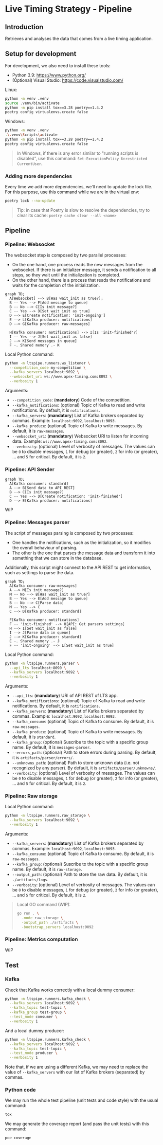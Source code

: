 # Live Timing Strategy - Pipeline

## Introduction

Retrieves and analyses the data that comes from a live timing application.

## Setup for development

For development, we also need to install these tools:
- Python 3.9: https://www.python.org/
- (Optional) Visual Studio: https://code.visualstudio.com/

Linux:
```sh
python -m venv .venv
source .venv/bin/activate
python -m pip install tox==3.28 poetry==1.4.2
poetry config virtualenvs.create false
```

Windows:
```sh
python -m venv .venv
.\.venv\Scripts\activate
python -m pip install tox==3.28 poetry==1.4.2
poetry config virtualenvs.create false
```

> In Windows, if there is any error similar to "running scripts is disabled",
  use this command: `Set-ExecutionPolicy Unrestricted CurrentUser`.

### Adding more dependencies

Every time we add more dependencies, we'll need to update the lock file. For
this purpose, use this command while we are in the virtual env:
```sh
poetry lock --no-update
```

> Tip: in case that Poetry is slow to resolve the dependencies, try to clear its
  cache: `poetry cache clear --all <name>`

## Pipeline

### Pipeline: Websocket

The websocket step is composed by two parallel processes:
- On the one hand, one process reads the new messages from the websocket. If
  there is an initializer message, it sends a notification to all steps, so they
  wait until the initialization is completed.
- On the other hand, there is a process that reads the notifications and waits
  for the completion of the initialization.

```mermaid
graph TD;
  A[Websocket] --> B[Has wait_init as true?];
  B -- Yes --> F[Add message to queue]
  B -- No --> C[Is init message?]
  C -- Yes --> D[Set wait_init as true]
  D --> E[Create notification: 'init-ongoing']
  E --> L[Kafka producer: notifications]
  D --> G[Kafka producer: raw-messages]

  H[Kafka consumer: notifications] --> I[Is 'init-finished'?]
  I -- Yes --> J[Set wait_init as false]
  J --> K[Send messages in queue]
  F -. Shared memory .- K
```

Local Python command:
```sh
python -m ltspipe.runners.ws_listener \
  --competition_code my-competition \
  --kafka_servers localhost:9092 \
  --websocket_uri ws://www.apex-timing.com:8092 \
  --verbosity 1
```

Arguments:
- `--competition_code`: (**mandatory**) Code of the competition.
- `--kafka_notifications`: (optional) Topic of Kafka to read and write
  notifications. By default, it is `notifications`.
- `--kafka_servers`: (**mandatory**) List of Kafka brokers separated by commas.
  Example: `localhost:9092,localhost:9093`.
- `--kafka_produce`: (optional) Topic of Kafka to write messages. By default,
  it is `raw-messages`.
- `--websocket_uri`: (**mandatory**) Websocket URI to listen for incoming data.
  Example: `ws://www.apex-timing.com:8092`.
- `--verbosity`: (optional) Level of verbosity of messages. The values can be
  `0` to disable messages, `1` for debug (or greater), `2` for info (or
  greater), ... and `5` for critical. By default, it is `2`.

### Pipeline: API Sender

```mermaid
graph TD;
  A[Kafka consumer: standard]
  A --> B[Send data to API REST]
  B --> C[Is init message?]
  C -- Yes --> D[Create notification: 'init-finished']
  D --> E[Kafka producer: notifications]
```

WIP

### Pipeline: Messages parser

The script of messages parsing is composed by two processes:
- One handles the notifications, such as the initialization, so it modifies the
  overall behaviour of parsing.
- The other is the one that parses the message data and transform it into
  something that we can store in the database.

Additionally, this script might connect to the API REST to get information, such
as settings to parse the data.

```mermaid
graph TD;
  A[Kafka consumer: raw-messages]
  A --> M[Is init message?]
  M -- No --> B[Has wait_init as true?]
  B -- Yes --> E[Add message to queue]
  B -- No --> C[Parse data]
  M -- Yes --> C
  C --> D[Kafka producer: standard]

  F[Kafka consumer: notifications]
  F -- 'init-finished' --> H[API: Get parsers settings]
  H --> I[Set wait_init as false]
  I --> J[Parse data in queue]
  J --> K[Kafka producer: standard]
  E -. Shared memory .- J
  F -- 'init-ongoing' --> L[Set wait_init as true]
```

Local Python command:
```sh
python -m ltspipe.runners.parser \
  --api_lts localhost:8090 \
  --kafka_servers localhost:9092 \
  --verbosity 1
```

Arguments:
- `--api_lts`: (**mandatory**) URI of API REST of LTS app.
- `--kafka_notifications`: (optional) Topic of Kafka to read and write
  notifications. By default, it is `notifications`.
- `--kafka_servers`: (**mandatory**) List of Kafka brokers separated by commas.
  Example: `localhost:9092,localhost:9093`.
- `--kafka_consume`: (optional) Topic of Kafka to consume. By default, it is
  `raw-messages`.
- `--kafka_produce`: (optional) Topic of Kafka to write messages. By default,
  it is `standard`.
- `--kafka_group`: (optional) Suscribe to the topic with a specific group name. 
  By default, it is `messages-parser`.
- `--errors_path`: (optional) Path to store errors during parsing. By default,
  it is `artifacts/parser/errors/`.
- `--unknowns_path`: (optional) Path to store unknown data (i.e. not recognized
  by any parser). By default, it is `artifacts/parser/unknowns/`.
- `--verbosity`: (optional) Level of verbosity of messages. The values can be
  `0` to disable messages, `1` for debug (or greater), `2` for info (or
  greater), ... and `5` for critical. By default, it is `2`.

### Pipeline: Raw storage

Local Python command:
```sh
python -m ltspipe.runners.raw_storage \
  --kafka_servers localhost:9092 \
  --verbosity 1
```

Arguments:
- `--kafka_servers`: (**mandatory**) List of Kafka brokers separated by commas.
  Example: `localhost:9092,localhost:9093`.
- `--kafka_consume`: (optional) Topic of Kafka to consume. By default, it is
  `raw-messages`.
- `--kafka_group`: (optional) Suscribe to the topic with a specific group name. 
  By default, it is `raw-storage`.
- `--output_path`: (optional) Path to store the raw data. By default, it is
  `./artifacts/logs`.
- `--verbosity`: (optional) Level of verbosity of messages. The values can be
  `0` to disable messages, `1` for debug (or greater), `2` for info (or
  greater), ... and `5` for critical. By default, it is `2`.

> Local GO command (WIP):
> ```sh
> go run . \
>   -mode raw_storage \
>   -output_path ./artifacts \
>   -bootstrap_servers localhost:9092
> ```

### Pipeline: Metrics computation

WIP

## Test

### Kafka

Check that Kafka works correctly with a local dummy consumer:
```sh
python -m ltspipe.runners.kafka_check \
  --kafka_servers localhost:9092 \
  --kafka_topic test-topic \
  --kafka_group test-group \
  --test_mode consumer \
  --verbosity 1
```

And a local dummy producer:
```sh
python -m ltspipe.runners.kafka_check \
  --kafka_servers localhost:9092 \
  --kafka_topic test-topic \
  --test_mode producer \
  --verbosity 1
```

Note that, if we are using a different Kafka, we may need to replace the
value of `--kafka_servers` with our list of Kafka brokers (separated) by
commas.

### Python code

We may run the whole test pipeline (unit tests and code style) with the
usual command:
```sh
tox
```

We may generate the coverage report (and pass the unit tests) with this command:
```sh
poe coverage
```
